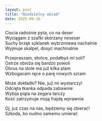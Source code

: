 ```yaml
---
layout: post
title: "Niedzielny obiad"
date: 2025-09-16
---
```


Ciocia radośnie pyta, co na deser  
Wyciągam z szafki skórzany neseser  
Suchy brzęk szklanek wybrzmiewa nachalnie  
Wyjmuje skalpel, dosyć machinalnie

Przepraszam, słońce, podałbyś mi soli?  
Ostrze obniża się bardzo powoli  
Obrus na stole ma już kilka plam  
Wzbogacam ręce o parę nowych szram

Może dokładki? Nie, już mi wystarczy!  
Odcięta tkanka odpada zabawnie  
Wybija piąta na zegara tarczy  
Kość zatrzymuje moją frajdę wprawnie

Oj, już czas na nas, będziemy się zbierać!  
Szkoda, bo nudno samemu umierać